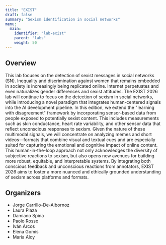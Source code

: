 ```yaml
---
title: "EXIST"
draft: false
summary: "Sexism identification in social networks"
menu:
  main:
    identifier: "lab-exist"
    parent: "labs"
    weight: 50
---
```


## Overview

This lab focuses on the detection of sexist messages in social networks (SN). Inequality and discrimination against women that remains embedded in society is increasingly being replicated online. Internet perpetuates and even naturalizes gender differences and sexist attitudes. The EXIST 2026 lab will continue to focus on the detection of sexism in social networks, while introducing a novel paradigm that integrates human-centered signals into the AI development pipeline. In this edition, we extend the "learning with disagreement" framework by incorporating sensor-based data from people exposed to potentially sexist content. This includes measurements such as skin conductance, heart rate variability, and other sensor data that reflect unconscious responses to sexism. Given the nature of these multimodal signals, we will concentrate on analyzing memes and short videos—formats that combine visual and textual cues and are especially suited for capturing the emotional and cognitive impact of online content. This human-in-the-loop approach not only acknowledges the diversity of subjective reactions to sexism, but also opens new avenues for building more robust, equitable, and interpretable systems. By integrating both conscious feedback and unconscious reactions from annotators, EXIST 2026 aims to foster a more nuanced and ethically grounded understanding of sexism across platforms and formats. 

## Organizers

- Jorge Carrillo-De-Albornoz
- Laura Plaza
- Damiano Spina
- Paolo Rosso
- Iván Arcos
- Elena Gomis
- María Aloy 
